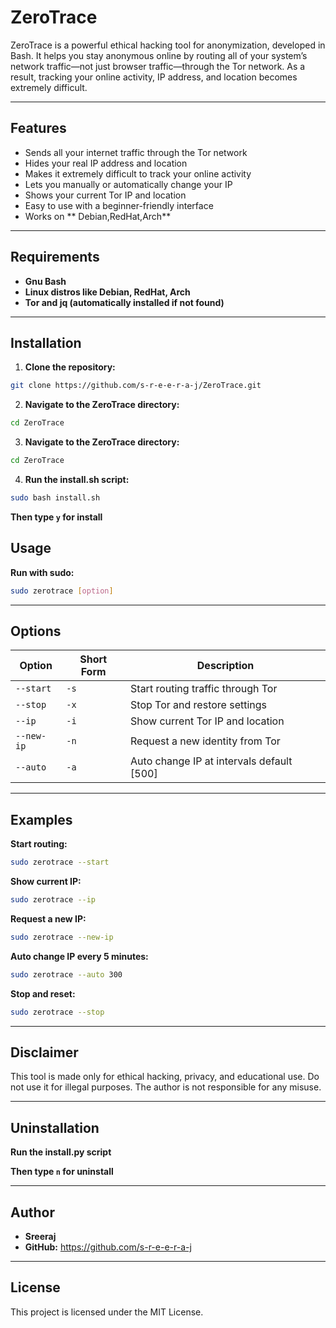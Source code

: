 # ZeroTrace

ZeroTrace is a powerful ethical hacking tool for anonymization, developed in Bash. It helps you stay anonymous online by routing all of your system’s network traffic—not just browser traffic—through the Tor network. As a result, tracking your online activity, IP address, and location becomes extremely difficult.

---

## Features

- Sends all your internet traffic through the Tor network
- Hides your real IP address and location
- Makes it extremely difficult to track your online activity
- Lets you manually or automatically change your IP
- Shows your current Tor IP and location
- Easy to use with a beginner-friendly interface
- Works on  ** Debian,RedHat,Arch** 

---

## Requirements
- **Gnu Bash**
- **Linux distros like Debian, RedHat, Arch** 
- **Tor and jq (automatically installed if not found)**

---

## Installation

1. **Clone the repository:**
```bash
git clone https://github.com/s-r-e-e-r-a-j/ZeroTrace.git
```
2. **Navigate to the ZeroTrace directory:**
```bash
cd ZeroTrace
```
3. **Navigate to the ZeroTrace directory:**
```bash
cd ZeroTrace
```
4. **Run the install.sh script:**
```bash
sudo bash install.sh
```
**Then type `y` for install**

## Usage

**Run with sudo:**
```bash
sudo zerotrace [option]
```
---

## Options

| Option             | Short Form | Description                                   |
|--------------------|------------|-----------------------------------------------|
| `--start`          | `-s`       | Start routing traffic through Tor             |
| `--stop`           | `-x`       | Stop Tor and restore settings                 |
| `--ip`             | `-i`       | Show current Tor IP and location              |
| `--new-ip`         | `-n`       | Request a new identity from Tor               |
| `--auto`           | `-a`       | Auto change IP at intervals default [500]     |

---

## Examples
**Start routing:**

```bash
sudo zerotrace --start
```

**Show current IP:**

```bash
sudo zerotrace --ip
```
**Request a new IP:**

```bash
sudo zerotrace --new-ip
```

**Auto change IP every 5 minutes:**

```bash
sudo zerotrace --auto 300
```

**Stop and reset:**

```bash
sudo zerotrace --stop
```
---

## Disclaimer
This tool is made only for ethical hacking, privacy, and educational use. Do not use it for illegal purposes. The author is not responsible for any misuse.

---

## Uninstallation

**Run the install.py script**

**Then type `n` for uninstall**

---

## Author
- **Sreeraj**
- **GitHub:** https://github.com/s-r-e-e-r-a-j 

--- 

## License
This project is licensed under the MIT License.
